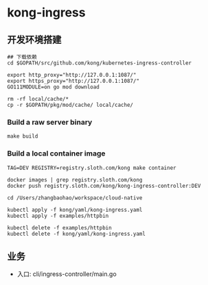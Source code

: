# kong-ingress

## 开发环境搭建

```shell
## 下载依赖
cd $GOPATH/src/github.com/kong/kubernetes-ingress-controller

export http_proxy="http://127.0.0.1:1087/"
export https_proxy="http://127.0.0.1:1087/"
GO111MODULE=on go mod download

rm -rf local/cache/*
cp -r $GOPATH/pkg/mod/cache/ local/cache/
```

### Build a raw server binary

```shell
make build
```

### Build a local container image

```shell
TAG=DEV REGISTRY=registry.sloth.com/kong make container

docker images | grep registry.sloth.com/kong
docker push registry.sloth.com/kong/kong-ingress-controller:DEV

cd /Users/zhangbaohao/workspace/cloud-native

kubectl apply -f kong/yaml/kong-ingress.yaml
kubectl apply -f examples/httpbin

kubectl delete -f examples/httpbin
kubectl delete -f kong/yaml/kong-ingress.yaml
```

## 业务

- 入口: cli/ingress-controller/main.go
